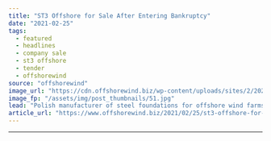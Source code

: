 ```yaml
---
title: "ST3 Offshore for Sale After Entering Bankruptcy"
date: "2021-02-25"
tags: 
  - featured
  - headlines
  - company sale
  - st3 offshore
  - tender
  - offshorewind
source: "offshorewind"
image_url: "https://cdn.offshorewind.biz/wp-content/uploads/sites/2/2021/02/25094006/ST3-Offshore_archive.jpg"
image_fp: "/assets/img/post_thumbnails/51.jpg"
lead: "Polish manufacturer of steel foundations for offshore wind farms, ST3 Offshore – which declared"
article_url: "https://www.offshorewind.biz/2021/02/25/st3-offshore-for-sale-after-entering-bankruptcy/"
---
```


---

